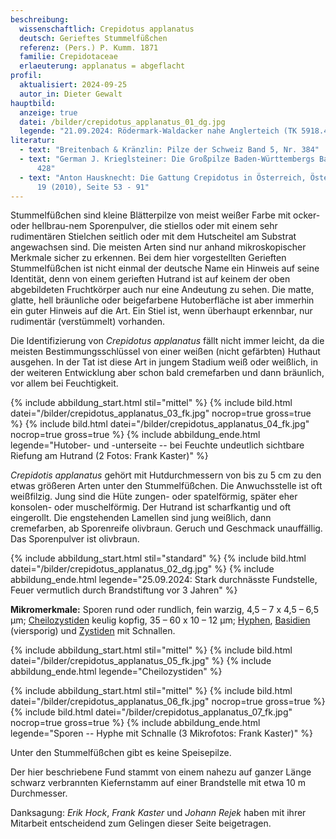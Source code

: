 ```yaml
---
beschreibung:
  wissenschaftlich: Crepidotus applanatus
  deutsch: Gerieftes Stummelfüßchen
  referenz: (Pers.) P. Kumm. 1871
  familie: Crepidotaceae
  erlaeuterung: applanatus = abgeflacht
profil:
  aktualisiert: 2024-09-25
  autor_in: Dieter Gewalt
hauptbild:
  anzeige: true
  datei: /bilder/crepidotus_applanatus_01_dg.jpg
  legende: "21.09.2024: Rödermark-Waldacker nahe Anglerteich (TK 5918.4.4)"
literatur:
  - text: "Breitenbach & Kränzlin: Pilze der Schweiz Band 5, Nr. 384"
  - text: "German J. Krieglsteiner: Die Großpilze Baden-Württembergs Band 4, Seite
      428"
  - text: "Anton Hausknecht: Die Gattung Crepidotus in Österreich, Österr. Z. Pilzk.
      19 (2010), Seite 53 - 91"
---
```

Stummelfüßchen sind kleine Blätterpilze von meist weißer Farbe mit ocker- oder hellbrau-nem Sporenpulver, die stiellos oder mit einem sehr rudimentären Stielchen seitlich oder mit dem Hutscheitel am Substrat angewachsen sind. Die meisten Arten sind nur anhand mikroskopischer Merkmale sicher zu erkennen. Bei dem hier vorgestellten Gerieften Stummelfüßchen ist nicht einmal der deutsche Name ein Hinweis auf seine Identität, denn von einem gerieften Hutrand ist auf keinem der oben abgebildeten Fruchtkörper auch nur eine Andeutung zu sehen. Die matte, glatte, hell bräunliche oder beigefarbene Hutoberfläche ist aber immerhin ein guter Hinweis auf die Art. Ein Stiel ist, wenn überhaupt erkennbar, nur rudimentär (verstümmelt) vorhanden.

Die Identifizierung von *Crepidotus applanatus* fällt nicht immer leicht, da die meisten Bestimmungsschlüssel von einer weißen (nicht gefärbten) Huthaut ausgehen. In der Tat ist diese Art in jungem Stadium weiß oder weißlich, in der weiteren Entwicklung aber schon bald cremefarben und dann bräunlich, vor allem bei Feuchtigkeit.

{% include abbildung_start.html stil="mittel" %}
{% include bild.html datei="/bilder/crepidotus_applanatus_03_fk.jpg" nocrop=true gross=true %}
{% include bild.html datei="/bilder/crepidotus_applanatus_04_fk.jpg" nocrop=true gross=true %}
{% include abbildung_ende.html legende="Hutober- und -unterseite  --  bei Feuchte undeutlich sichtbare Riefung am Hutrand (2 Fotos: Frank Kaster)" %}

*Crepidotis applanatus* gehört mit Hutdurchmessern von bis zu 5 cm zu den etwas größeren Arten unter den Stummelfüßchen. Die Anwuchsstelle ist oft weißfilzig. Jung sind die Hüte zungen- oder spatelförmig, später eher konsolen- oder muschelförmig. Der Hutrand ist scharfkantig und oft eingerollt. Die engstehenden Lamellen sind jung weißlich, dann cremefarben, ab Sporenreife olivbraun. Geruch und Geschmack unauffällig. Das Sporenpulver ist olivbraun.

{% include abbildung_start.html stil="standard" %}
{% include bild.html datei="/bilder/crepidotus_applanatus_02_dg.jpg" %}
{% include abbildung_ende.html legende="25.09.2024: Stark durchnässte Fundstelle, Feuer vermutlich durch Brandstiftung vor 3 Jahren" %}

**Mikromerkmale:** Sporen rund oder rundlich, fein warzig, 4,5 – 7 x 4,5 – 6,5 µm; [Cheilozystiden](Cheilozystiden "Glossar") keulig kopfig, 35 – 60 x 10 – 12 µm; [Hyphen](Hyphen "Glossar"), [Basidien](Basidien "Glossar") (viersporig) und [Zystiden](Zystiden "Glossar") mit Schnallen.

{% include abbildung_start.html stil="mittel" %}
{% include bild.html datei="/bilder/crepidotus_applanatus_05_fk.jpg" %}
{% include abbildung_ende.html legende="Cheilozystiden" %}

{% include abbildung_start.html stil="mittel" %}
{% include bild.html datei="/bilder/crepidotus_applanatus_06_fk.jpg" nocrop=true gross=true %}
{% include bild.html datei="/bilder/crepidotus_applanatus_07_fk.jpg" nocrop=true gross=true %}
{% include abbildung_ende.html legende="Sporen  --  Hyphe mit Schnalle (3 Mikrofotos: Frank Kaster)" %}

Unter den Stummelfüßchen gibt es keine Speisepilze.

Der hier beschriebene Fund stammt von einem nahezu auf ganzer Länge schwarz verbrannten Kiefernstamm auf einer Brandstelle mit etwa 10 m Durchmesser.

Danksagung: *Erik Hock*, *Frank Kaster* und *Johann Rejek* haben mit ihrer Mitarbeit entscheidend zum Gelingen dieser Seite beigetragen.